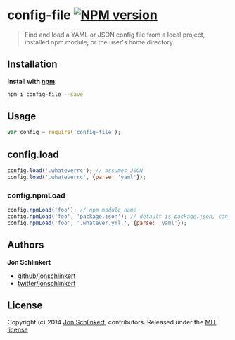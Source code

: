 # config-file [![NPM version](https://badge.fury.io/js/config-file.png)](http://badge.fury.io/js/config-file)

> Find and load a YAML or JSON config file from a local project, installed npm module, or the user's home directory.

## Installation

**Install with [npm](npmjs.org)**:

```bash
npm i config-file --save
```

## Usage

```js
var config = require('config-file');
```

## config.load

```js
config.load('.whateverrc'); // assumes JSON
config.load('.whateverrc', {parse: 'yaml'});
```

### config.npmLoad

```js
config.npmLoad('foo'); // npm module name
config.npmLoad('foo', 'package.json'); // default is package.json, can be anything
config.npmLoad('foo', '.whatever.yml.', {parse: 'yaml'});
```

## Authors

**Jon Schlinkert**

+ [github/jonschlinkert](https://github.com/jonschlinkert)
+ [twitter/jonschlinkert](http://twitter.com/jonschlinkert)

## License
Copyright (c) 2014 [Jon Schlinkert](http://twitter.com/jonschlinkert), contributors.
Released under the [MIT license](./LICENSE-MIT)